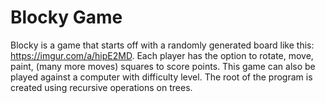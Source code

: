 # Blocky Game

Blocky is a game that starts off with a randomly generated board like this: https://imgur.com/a/hipE2MD. 
Each player has the option to rotate, move, paint, (many more moves) squares to score points.
This game can also be played against a computer with difficulty level. 
The root of the program is created using recursive operations on trees. 

